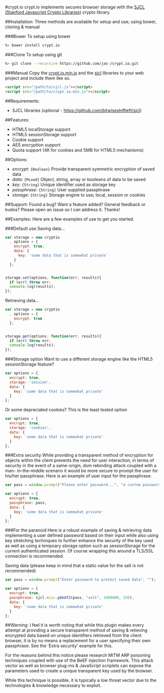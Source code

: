 #crypt.io
crypt.io implements secures browser storage with the
[SJCL (Stanford Javascript Crypto Libraries)](http://bitwiseshiftleft.github.io/sjcl/)
crypto library.

##Installation:
Three methods are available for setup and use; using bower, cloning & manual

###Bower
To setup using bower

```sh
%> bower install crypt.io
```

###Clone
To setup using git

```sh
%> git clone --recursive https://github.com/jas-/crypt.io.git
```

###Manual
Copy the [crypt.io.min.js](https://github.com/jas-/crypt.io/blob/master/dist/crypt.io.min.js)
and the [sjcl](https://github.com/bitwiseshiftleft/sjcl) libraries to your web project
and include them like so.

```html
<script src="/path/to/sjcl.js"></script>
<script src="/path/to/crypt.io.min.js"></script>
```

##Requirements:
* SJCL libraries (optional - https://github.com/bitwiseshiftleft/sjcl)

##Features:
* HTML5 localStorage support
* HTML5 sessionStorage support
* Cookie support
* AES encryption support
* Quota support (4K for cookies and 5MB for HTML5 mechanisms)

##Options:
* _encrypt_: `{Boolean}` Provide transparent symmetric encryption of saved data
* _data_: `{Mixed}` Object, string, array or booleans of data to be saved
* _key_: `{String}` Unique identifier used as storage key
* _passphrase_: `{String}` User supplied passphrase
* _storage_: `{String}` Storage engine to use; local, session or cookies

##Support:
Found a bug? Want a feature added? General feedback or kudos? Please open
an issue so I can address it. Thanks!

##Examples:
Here are a few examples of use to get you started.

###Default use
Saving data...

```javascript
var storage = new cryptio
  , options = {
    encrypt: true,
    data: {
      key: 'some data that is somewhat private'
    }
  };


storage.set(options, function(err, results){
  if (err) throw err;
  console.log(results);
});
```

Retrieving data...

```javascript
var storage = new cryptio
  , options = {
    encrypt: true
  };


storage.get(options, function(err, results){
  if (err) throw err;
  console.log(results);
});
```

###Storage option
Want to use a different storage engine like the HTML5 sessionStorage feature?

```javascript
var options = {
  encrypt: true,
  storage: 'session',
  data: {
    key: 'some data that is somewhat private'
  }
};
```

Or some depreciated cookies? This is the least tested option

```javascript
var options = {
  encrypt: true,
  storage: 'cookies',
  data: {
    key: 'some data that is somewhat private'
  }
};
```

###Extra security
While providing a transparent method of encryption for objects within
the client prevents the need for user interaction, in terms of security
in the event of a same-origin, dom rebinding attack coupled with a man-
in-the-middle scenario it would be more secure to prompt the user
for his/her passphrase. Here is an example of user input for the passphrase.

```javascript
var pass = window.prompt("Please enter password...", "a custom password");

var options = {
  encrypt: true,
  passphrase: pass,
  data: {
    key: 'some data that is somewhat private'
  }
};
```

###For the paranoid
Here is a robust example of saving & retrieving data implementing a user
defined password based on their input while also using key stretching
techniques to further enhance the security of the key used as well as using
a tempoary storage option such as sessionStorage for the current authenticated
session. Of course wrapping this around a TLS/SSL connection is recommended.


Saving data (please keep in mind that a static value for the salt is not recommended)

```javascript
var pass = window.prompt("Enter password to protect saved data", "");

var options = {
  encrypt: true,
  passphrase: sjcl.misc.pbkdf2(pass, "salt", 1000000, 256),
  data: {
    key: 'some data that is somewhat private'
  }
};
```

##Warning:
I feel it is worth noting that while this plugin makes every
attempt at providing a secure transparent method of saving &
retieving encrypted data based on unique identifiers retrieved
from the client browser, it is by no means a replacement for
a user specifying their own passphrase. See the 'Extra security'
example for this.

For the reasons behind this notice please research MITM ARP
poisoning techniques coupled with use of the BeEF injection
framework. This attack vector as well as browser plug-ins &
JavaScript scriplets can expose the parameters used to create
a unique transparent key used by the browser.

While this technique is possible, it is typically a low threat
vector due to the technologies & knowledge necessary to exploit.

